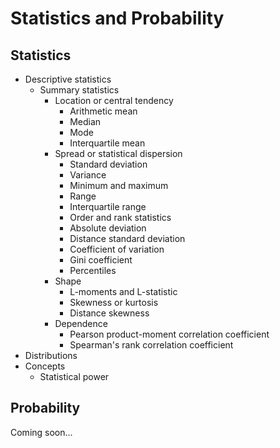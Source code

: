 # Statistics and Probability

## Statistics
- Descriptive statistics
    + Summary statistics
        * Location or central tendency
            - Arithmetic mean
            - Median
            - Mode
            - Interquartile mean
        * Spread or statistical dispersion
            - Standard deviation
            - Variance
            - Minimum and maximum
            - Range
            - Interquartile range
            - Order and rank statistics
            - Absolute deviation
            - Distance standard deviation
            - Coefficient of variation
            - Gini coefficient
            - Percentiles
        * Shape
            - L-moments and L-statistic
            - Skewness or kurtosis
            - Distance skewness
        * Dependence
            - Pearson product-moment correlation coefficient
            - Spearman's rank correlation coefficient
- Distributions
- Concepts
    + Statistical power

## Probability

Coming soon...